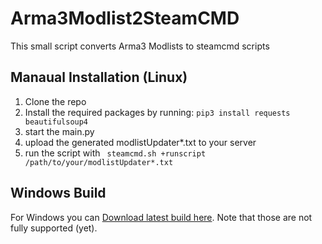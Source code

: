 # Arma3Modlist2SteamCMD
This small script converts Arma3 Modlists to steamcmd scripts

## Manaual Installation (Linux)
1. Clone the repo
2. Install the required packages by running:
``` pip3 install requests beautifulsoup4 ```
3. start the main.py
4. upload the generated modlistUpdater*.txt to your server
5. run the script with ``` steamcmd.sh +runscript /path/to/your/modlistUpdater*.txt```
## Windows Build
For Windows you can [Download latest build here](https://github.com//immervoll/Arma3Modlist2SteamCMD/releases/latest/download/asset-name.zip). Note that those are not fully supported (yet).
